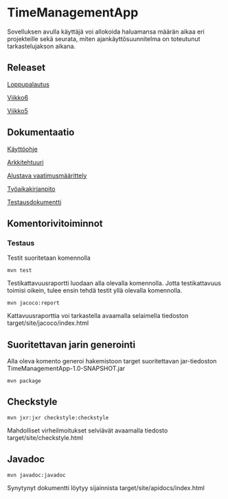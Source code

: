 # TimeManagementApp

Sovelluksen avulla käyttäjä voi allokoida haluamansa määrän aikaa eri projekteille sekä seurata, miten ajankäyttösuunnitelma on toteutunut tarkastelujakson aikana.

## Releaset
[Loppupalautus](https://github.com/mateppon/ot-harjoitustyo/releases/tag/Loppupalautus)

[Viikko6](https://github.com/mateppon/ot-harjoitustyo/releases/tag/untagged-44dba2efb64c981fbcf7)

[Viikko5](https://github.com/mateppon/ot-harjoitustyo/releases/tag/viikko5)


## Dokumentaatio

[Käyttöohje](https://github.com/mateppon/ot-harjoitustyo/blob/master/dokumentaatio/kayttoohje.md)

[Arkkitehtuuri](https://github.com/mateppon/ot-harjoitustyo/blob/master/dokumentaatio/arkkitehtuuri.md)

[Alustava vaatimusmäärittely](https://github.com/mateppon/ot-harjoitustyo/blob/master/dokumentaatio/vaatimusmaarittelu.md)

[Työaikakirjanpito](https://github.com/mateppon/ot-harjoitustyo/blob/master/dokumentaatio/tyoaikakirjanpito.md)

[Testausdokumentti](https://github.com/mateppon/ot-harjoitustyo/blob/master/dokumentaatio/testausdokumentti.md)


## Komentorivitoiminnot

### Testaus


Testit suoritetaan komennolla

```
mvn test
```

Testikattavuusraportti luodaan alla olevalla komennolla. Jotta testikattavuus toimisi oikein, tulee ensin tehdä testit yllä olevalla komennolla.

```
mvn jacoco:report
```
Kattavuusraporttia voi tarkastella avaamalla selaimella tiedoston target/site/jacoco/index.html

## Suoritettavan jarin generointi

Alla oleva komento generoi hakemistoon target suoritettavan jar-tiedoston TimeManagementApp-1.0-SNAPSHOT.jar
```
mvn package
```


## Checkstyle

```
mvn jxr:jxr checkstyle:checkstyle
```
Mahdolliset virheilmoitukset selviävät avaamalla tiedosto target/site/checkstyle.html

## Javadoc

```
mvn javadoc:javadoc
```
Synytynyt dokumentti löytyy sijainnista target/site/apidocs/index.html
